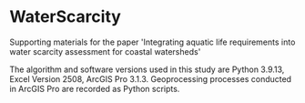 # WaterScarcity
Supporting materials for the paper 'Integrating aquatic life requirements into water scarcity assessment for coastal watersheds'

The algorithm and software versions used in this study are Python 3.9.13, Excel Version 2508, ArcGIS Pro 3.1.3. Geoprocessing processes conducted in ArcGIS Pro are recorded as Python scripts.
